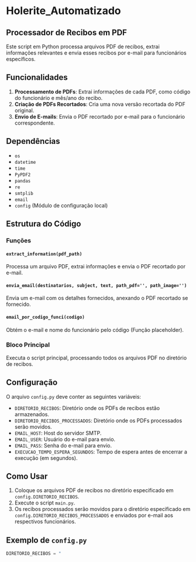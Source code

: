 # Holerite_Automatizado

## Processador de Recibos em PDF

Este script em Python processa arquivos PDF de recibos, extrai informações relevantes e envia esses recibos por e-mail para funcionários específicos.

## Funcionalidades

1. **Processamento de PDFs**: Extrai informações de cada PDF, como código do funcionário e mês/ano do recibo.
2. **Criação de PDFs Recortados**: Cria uma nova versão recortada do PDF original.
3. **Envio de E-mails**: Envia o PDF recortado por e-mail para o funcionário correspondente.

## Dependências

- `os`
- `datetime`
- `time`
- `PyPDF2`
- `pandas`
- `re`
- `smtplib`
- `email`
- `config` (Módulo de configuração local)

## Estrutura do Código

### Funções

#### `extract_information(pdf_path)`

Processa um arquivo PDF, extrai informações e envia o PDF recortado por e-mail.

#### `envia_email(destinatarios, subject, text, path_pdf='', path_image='')`

Envia um e-mail com os detalhes fornecidos, anexando o PDF recortado se fornecido.

#### `email_por_codigo_funci(codigo)`

Obtém o e-mail e nome do funcionário pelo código (Função placeholder).

### Bloco Principal

Executa o script principal, processando todos os arquivos PDF no diretório de recibos.

## Configuração

O arquivo `config.py` deve conter as seguintes variáveis:

- `DIRETORIO_RECIBOS`: Diretório onde os PDFs de recibos estão armazenados.
- `DIRETORIO_RECIBOS_PROCESSADOS`: Diretório onde os PDFs processados serão movidos.
- `EMAIL_HOST`: Host do servidor SMTP.
- `EMAIL_USER`: Usuário do e-mail para envio.
- `EMAIL_PASS`: Senha do e-mail para envio.
- `EXECUCAO_TEMPO_ESPERA_SEGUNDOS`: Tempo de espera antes de encerrar a execução (em segundos).

## Como Usar

1. Coloque os arquivos PDF de recibos no diretório especificado em `config.DIRETORIO_RECIBOS`.
2. Execute o script `main.py`.
3. Os recibos processados serão movidos para o diretório especificado em `config.DIRETORIO_RECIBOS_PROCESSADOS` e enviados por e-mail aos respectivos funcionários.

## Exemplo de `config.py`

```python
DIRETORIO_RECIBOS = "
